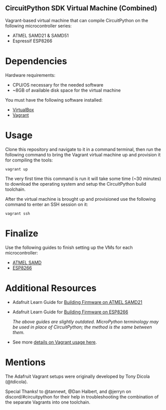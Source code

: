 ## CircuitPython SDK Virtual Machine (Combined)

Vagrant-based virtual machine that can compile CircuitPython on the following microcontroller series:

* ATMEL SAMD21 & SAMD51
* Espressif ESP8266

# Dependencies

Hardware requirements:

*  CPU/OS necessary for the needed software
*  ~8GB of available disk space for the virtual machine

You must have the following software installed:

*  [VirtualBox](https://www.virtualbox.org/)
*  [Vagrant](https://www.vagrantup.com/)

# Usage

Clone this repository and navigate to it in a command terminal, then run the
following command to bring the Vagrant virtual machine up and provision it for
compiling the tools:

    vagrant up

The very first time this command is run it will take some time (~30 minutes) to
download the operating system and setup the CircuitPython build toolchain.

After the virtual machine is brought up and provisioned use the following
command to enter an SSH session on it:

    vagrant ssh

# Finalize
Use the following guides to finish setting up the VMs for each microcontroller:

* [ATMEL SAMD](https://github.com/sommersoft/esp8266-micropython-vagrant/blob/combined/atmel-samd.md)
* [ESP8266](https://github.com/sommersoft/esp8266-micropython-vagrant/blob/combined/esp8266.md)

# Additional Resources

* Adafruit Learn Guide for [Building Firmware on ATMEL SAMD21](https://learn.adafruit.com/micropython-for-samd21/build-firmware)

* Adafruit Learn Guide for [Building Firmware on ESP8266](https://learn.adafruit.com/building-and-running-micropython-on-the-esp8266/overview)

    _The above guides are slightly outdated.  MicroPython terminology may be used
    in place of CircuitPython; the method is the same between them._

* See more [details on Vagrant usage here](https://www.vagrantup.com/docs/getting-started/).

# Mentions
The Adafruit Vagrant setups were originally developed by Tony Dicola (@tdicola).

Special Thanks! to @tannewt, @Dan Halbert, and @jerryn on discord/#circuitpython
for their help in troubleshooting the combination of the separate Vagrants into
one toolchain.
